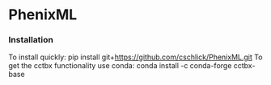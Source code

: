 # PhenixML

### Installation
To install quickly: pip install git+https://github.com/cschlick/PhenixML.git
To get the cctbx functionality use conda: conda install -c conda-forge cctbx-base
